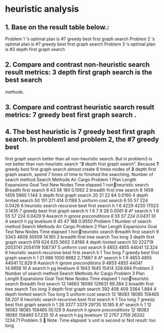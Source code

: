 # heuristic analysis
## 1. Base on the result table below.:
Problem 1 ‘s optimal plan is #7 greedy best first graph search 
Problem 2 ‘s optimal plan is #7 greedy best first graph search 
Problem 3 ‘s optimal plan is #3 depth first graph search
## 2. Compare and contrast non-heuristic search result metrics: **3** depth first graph search is the best search 
methods.
## 3. Compare and contrast heuristic search result metrics: **7** greedy best first graph search .
## 4. The best heuristic is **7** greedy best first graph search. In problem1 and problem 2, the #7 greedy best 
first graph search better than all non-heuristic search. But in problem3 is not better than non-heuristic 
search “**3** depth first graph search”. Because **7** greedy best first graph search almost create 8 times 
nodes of **3** depth first graph search, spend 7 times of time to finished the searching.
Number of 
search method Search Methods
Air Cargo Problem 1
Plan 
Length Expansions Goal 
Test
New 
Nodes
Time 
elapsed
1
nonheuristic
search
Breadth first search 6 43 56 180 0.1092
2 breadth first tree search 6 1458 1459 5960 1.144
3 depth first graph search 20 21 22 84 0.0160
4 depth limited search 50 101 271 414 0.1188
5 uniform cost search 6 55 57 224 0.0426
6
heuristic 
search
recursive best first search h 1 6 4229 4230 17023 3.1435
7 greedy best first graph search h 1 6 7 9 28 0.0061
8 A* search h 1 6 55 57 224 0.0429
9 A*search h ignore preconditions 6 55 57 224 0.0431
10 A* search h pg levelsum 6 45 47 188 0.9550
Problem 1
Number of 
search method
Search Methods Air Cargo Problem 2
Plan 
Length Expansions Goal 
Test
New 
Nodes
Time 
elapsed
1
nonheuristic
search
Breadth first search 9 3343 4609 30509 14.165
2
breadth first tree search Too 
long
3 depth first graph search 619 624 625 5602 3.8188
4 depth limited search 50 222719 2053741 2054119 1087.97
5 uniform cost search 9 4853 4855 44041 13.324
6
heuristic 
search
recursive best first search h 1 Too 
long
7 greedy best first graph search h 1 21 988 1000 8982 2.71867
8 A* search h 1 9 4853 4855 44041 12.829
9 A*search h ignore preconditions 9 4853 4855 44041 14.9858
10 A* search h pg levelsum 9 1643 1645 15414 328.664
Problem 2
Number of 
search method
Search Methods Air Cargo Problem 3
Plan 
Length Expansions Goal 
Test
New 
Nodes
Time 
elapsed
1
nonheuristic
search
Breadth first search 12 14663 18098 129631 99.284
2 breadth first tree search Too long
3 depth first graph search 392 408 409 3364 1.884
4 depth limited search Too long
5 uniform cost search 12 18083 18085 158465 58.207
6
heuristic 
search
recursive best first search h 1 Too long
7 greedy best first graph search h 1 26 3377 3379 29735 10.185
8 A* search h 1 12 18083 18085 158465 55.129
9 A*search h ignore preconditions 12 18083 18085 158465 57.235
10 A* search h pg levelsum 12 2757 2759 26202 1234.71
Problem 3
 Note: Time elapsed ‘s unit is second or Not result: too long
